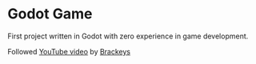 # Godot Game
First project written in Godot with zero experience in game development.

Followed [YouTube video](https://www.youtube.com/watch?v=LOhfqjmasi0) by [Brackeys](https://www.youtube.com/@Brackeys)
